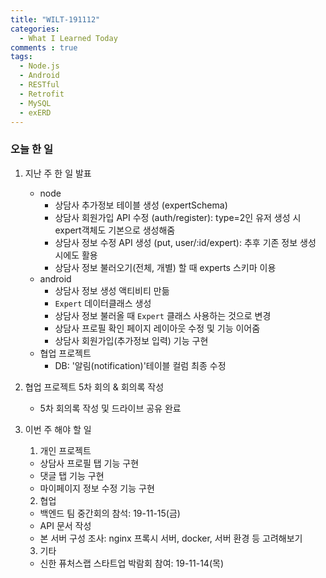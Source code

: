 ```yaml
---
title: "WILT-191112"
categories:
  - What I Learned Today
comments : true
tags:
  - Node.js
  - Android
  - RESTful
  - Retrofit
  - MySQL
  - exERD
---
```


### 오늘 한 일

1. 지난 주 한 일 발표
    - node
        - 상담사 추가정보 테이블 생성 (expertSchema)
        - 상담사 회원가입 API 수정 (auth/register): type=2인 유저 생성 시 expert객체도 기본으로 생성해줌
        - 상담사 정보 수정 API 생성 (put, user/:id/expert): 추후 기존 정보 생성 시에도 활용 
        - 상담사 정보 불러오기(전체, 개별) 할 때 experts 스키마 이용
    - android
        - 상담사 정보 생성 액티비티 만듦
        - `Expert` 데이터클래스 생성
        - 상담사 정보 불러올 때 `Expert` 클래스 사용하는 것으로 변경
        - 상담사 프로필 확인 페이지 레이아웃 수정 및 기능 이어줌
        - 상담사 회원가입(추가정보 입력) 기능 구현
    - 협업 프로젝트
        - DB: '알림(notification)'테이블 컬럼 최종 수정<br>

3. 협업 프로젝트 5차 회의 & 회의록 작성
    - 5차 회의록 작성 및 드라이브 공유 완료<br>
    
4. 이번 주 해야 할 일
    1. 개인 프로젝트
      - 상담사 프로필 탭 기능 구현
      - 댓글 탭 기능 구현
      - 마이페이지 정보 수정 기능 구현
    2. 협업
      - 백엔드 팀 중간회의 참석: 19-11-15(금)
      - API 문서 작성
      - 본 서버 구성 조사: nginx 프록시 서버, docker, 서버 환경 등 고려해보기
    3. 기타
      - 신한 퓨처스랩 스타트업 박람회 참여: 19-11-14(목)



[생활코딩]: https://opentutorials.org/course/3332
[제로초]: https://www.zerocho.com/category/NodeJS/post/593a487c2ed1da0018cff95d
[알기쉬운블록체인]: http://www.kmooc.kr/courses/course-v1:SJCU+SJCU01+2019_2/course/
[gitpage.Markdown.table]: https://help.github.com/en/github/writing-on-github/organizing-information-with-tables "깃허브 도움말 참고"



